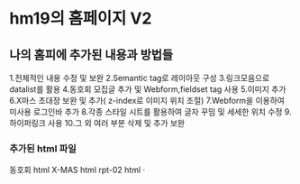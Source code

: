 # hm19의 홈페이지 V2
## 나의 홈피에 추가된 내용과 방법들
1.전체적인 내용 수정 및 보완
2.Semantic tag로 레이아웃 구성
3.링크모음으로 datalist를 활용
4.동호회 모집글 추가 및 Webform,fieldset tag 사용
5.이미지 추가
6.X마스 초대장 보완 및 추가( z-index로 이미지 위치 조절)
7.Webform을 이용하여 미사용 로그인바 추가
8.각종 스타일 시트를 활용하여 글자 꾸밈 및 세세한 위치 수정
9.하이퍼링크 사용
10.그 외 여러 부분 삭제 및 추가 보완
### 추가된 html 파일
동호회 html
X-MAS html
rpt-02 html
·
